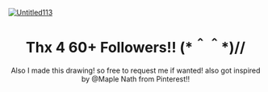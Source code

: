 <a href="https://ibb.co/whjKG7jC"><img src="https://i.ibb.co/whjKG7jC/Untitled113.png" alt="Untitled113" border="0"></a>

<h1 align ="center">Thx 4 60+ Followers!! (*＾＾*)// 
</h1>

<p align="center"> Also I made this drawing! so free to request me if wanted! also got inspired by @Maple Nath from Pinterest!! 
